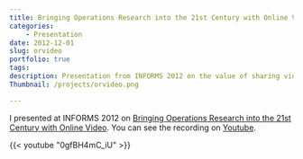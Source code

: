 ```yaml
---
title: Bringing Operations Research into the 21st Century with Online Video
categories:
    - Presentation 
date: 2012-12-01
slug: orvideo
portfolio: true
tags:
description: Presentation from INFORMS 2012 on the value of sharing videos of technical content on Youtube
Thumbnail: /projects/orvideo.png

---
```


I presented at INFORMS 2012 on [Bringing Operations Research into the 21st Century with Online Video](https://www.youtube.com/watch?v=0gfBH4mC_iU). You can see the recording on [Youtube](https://www.youtube.com/watch?v=0gfBH4mC_iU).


{{< youtube "0gfBH4mC_iU" >}}